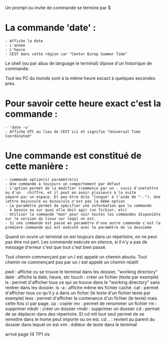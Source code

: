 Un prompt ou invite de commande se termine par $

# La commande 'date' :
    - Affiche la date
    - L'année 
    - L'heure
    - CEST dans cette région car "Centor Europ Summer Time"

Le shell (ou par abus de language le terminal) dipose d'un historique de commande.

Tout les PC du monde sont à la même heure excact à quelques secondes près.

# Pour savoir cette heure exact c'est la commande :
    - 'date -u' 
    - Affiche UTC au lieu de CEST ici et signifie "Universal Time Coordinated"

# Une commande est constitué de cette manière :
    - commande option(s) paramètre(s)
    - Une commande à toujours un comportement par défaut
    - L'option permet de la modifier (commence par un - suvis d'unelettre ou d'un   chiffre, et il peut en avoir plusieurs à la suite 
    séparé par un espace. Et peu être dite "longue" à l'aide de "--"). Une lettre majuscule ou minuscule n'est pas la même option
    - Le paramètre permet de spécifier une information que la commande 
      à besoin ou sur quoi elle doit agir (un fichier, etc)
    - Utiliser la commande "man" pour voir toutes les commandes disponible sur le version du linux sur lequl on est.
    - Si une commande est passé en paramètre d'une autre commande c'est la première commande qui est exécuté avec le paramètre de la deuxième
Quand on ouvre un terminal on est toujours dans un répertoire, on ne peut pas être nul part.
Les commande exécute en silence, si il n'y a pas de message d'erreur c'est que tout c'est bien passé.

Tout chemin commençant par un / est appelé un chemin absolu. 
Tout chemin ne commençant pas par un / est appelé un chemin relatif. 

pwd : affiche ou se trouve le terminal dans les dossier, "working directory"
date : affiche la date, heure, etc
touch : créer un fichier (texte par exemple)
ls : permet d'afficher tous ce qui se trouve dans le "working directory" sans rentrer dans les dossier.
ls -a : affiche même les fichier caché.
cat : permet d'afficher tous ce qu'il y a dans un ficher (le texte d'un fichier texte par exemple)
less : permet d'afficher la contenance d'un fichier (le texte) mais cette fois ci par page.
cp : copier
mv : permet de renommer un fichier
rm : supprimer
mkdir : créer un dossier
rmdir : supprimer un dossier
cd : permet de se déplacer dans des répertoire. Et cd mit tout seul permet de se remettre dans le home peut importe ou on est.
cd .. : revient au parent du dossier dans lequel on est
vim : éditeur de texte dans le terminal

arrivé page 14 TP1 vis

